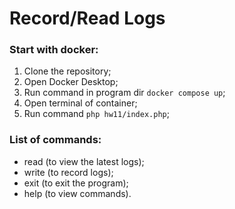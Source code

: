 # Record/Read Logs

### Start with docker:
1. Clone the repository;
2. Open Docker Desktop;
3. Run command in program dir <code>docker compose up</code>;
4. Open terminal of container;
5. Run command <code>php hw11/index.php</code>;

### List of commands:
- read (to view the latest logs);
- write (to record logs);
- exit (to exit the program);
- help (to view commands).
